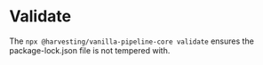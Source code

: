 # Validate
The `npx @harvesting/vanilla-pipeline-core validate` ensures the package-lock.json file is not tempered with.